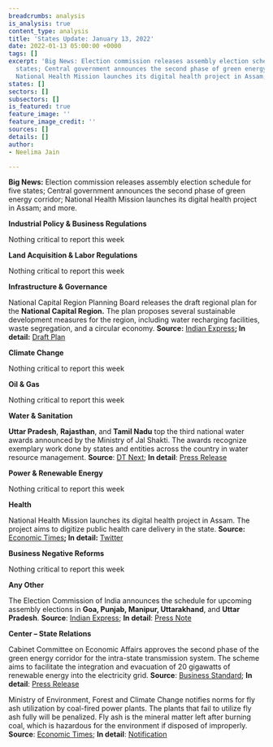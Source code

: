 ```yaml
---
breadcrumbs: analysis
is_analysis: true
content_type: analysis
title: 'States Update: January 13, 2022'
date: 2022-01-13 05:00:00 +0000
tags: []
excerpt: 'Big News: Election commission releases assembly election schedule for five
  states; Central government announces the second phase of green energy corridor;
  National Health Mission launches its digital health project in Assam; and more.'
states: []
sectors: []
subsectors: []
is_featured: true
feature_image: ''
feature_image_credit: ''
sources: []
details: []
author:
- Neelima Jain

---
```

**Big News:** Election commission releases assembly election schedule for five states; Central government announces the second phase of green energy corridor; National Health Mission launches its digital health project in Assam; and more.

**Industrial Policy & Business Regulations**

Nothing critical to report this week

**Land Acquisition & Labor Regulations**

Nothing critical to report this week

**Infrastructure & Governance**

National Capital Region Planning Board releases the draft regional plan for the **National Capital Region.** The plan proposes several sustainable development measures for the region, including water recharging facilities, waste segregation, and a circular economy. **Source:** [Indian Express](https://indianexpress.com/article/cities/delhi/delhi-draft-plan-to-reuse-water-manage-supply-7708830/)**; In detail:** [Draft Plan](http://ncrpb.nic.in/pdf_files/DraftRegionalPlan-2041_English.pdf)

**Climate Change**

Nothing critical to report this week

**Oil & Gas**

Nothing critical to report this week

**Water & Sanitation**

**Uttar Pradesh**, **Rajasthan**, and **Tamil Nadu** top the third national water awards announced by the Ministry of Jal Shakti. The awards recognize exemplary work done by states and entities across the country in water resource management. **Source**: [DT Next](https://www.dtnext.in/News/TamilNadu/2022/01/08045956/1337695/UP-tops-Tamil-Nadu-3rd-in-water-conservation.vpf); **In detail**: [Press Release](https://pib.gov.in/PressReleasePage.aspx?PRID=1788293)

**Power & Renewable Energy**

Nothing critical to report this week

**Health**

National Health Mission launches its digital health project in Assam. The project aims to digitize public health care delivery in the state. **Source:** [Economic Times](https://economictimes.indiatimes.com/news/india/national-health-mission-launches-project-niramay-in-assam/articleshow/88780886.cms)**; In detail:** [Twitter](https://twitter.com/PiramalS/status/1480809949554827264?s=20)

**Business Negative Reforms**

Nothing critical to report this week

**Any Other**

The Election Commission of India announces the schedule for upcoming assembly elections in **Goa, Punjab, Manipur, Uttarakhand**, and **Uttar Pradesh**. **Source**: [Indian Express](https://indianexpress.com/article/india/assembly-election-2022-live-updates-uttar-pradesh-punjab-goa-manipur-uttarakhand-bjp-congress-pm-security-breach-reactions-7712566/); **In detail**: [Press Note](https://eci.gov.in/files/file/13931-press-note-for-the-general-election-to-legislative-assemblies-of-goa-manipur-punjab-uttarakhand-and-uttar-pradesh-2022-reg/)

**Center – State Relations**

Cabinet Committee on Economic Affairs approves the second phase of the green energy corridor for the intra-state transmission system. The scheme aims to facilitate the integration and evacuation of 20 gigawatts of renewable energy into the electricity grid. **Source**: [Business Standard](https://www.business-standard.com/article/economy-policy/cabinet-approves-rs-12-000-cr-for-2nd-phase-of-green-energy-corridor-122010601069_1.html); **In detail**: [Press Release](https://pib.gov.in/PressReleasePage.aspx?PRID=1788011)

Ministry of Environment, Forest and Climate Change notifies norms for fly ash utilization by coal-fired power plants. The plants that fail to utilize fly ash fully will be penalized. Fly ash is the mineral matter left after burning coal, which is hazardous for the environment if disposed of improperly. **Source**: [Economic Times](https://energy.economictimes.indiatimes.com/news/coal/govt-introduces-penalty-regime-for-non-compliance-of-fly-ash-utilisation/88684106); **In detail**: [Notification](https://moef.gov.in/wp-content/uploads/2022/01/Fly-ash-notification-2021.pdf)